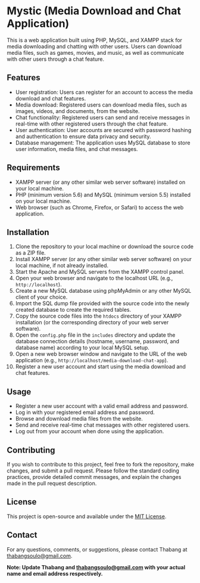 # Mystic (Media Download and Chat Application)

This is a web application built using PHP, MySQL, and XAMPP stack for media downloading and chatting with other users. Users can download media files, such as games, movies, and music, as well as communicate with other users through a chat feature.

## Features

- User registration: Users can register for an account to access the media download and chat features.
- Media download: Registered users can download media files, such as images, videos, and documents, from the website.
- Chat functionality: Registered users can send and receive messages in real-time with other registered users through the chat feature.
- User authentication: User accounts are secured with password hashing and authentication to ensure data privacy and security.
- Database management: The application uses MySQL database to store user information, media files, and chat messages.

## Requirements

- XAMPP server (or any other similar web server software) installed on your local machine.
- PHP (minimum version 5.6) and MySQL (minimum version 5.5) installed on your local machine.
- Web browser (such as Chrome, Firefox, or Safari) to access the web application.

## Installation

1. Clone the repository to your local machine or download the source code as a ZIP file.
2. Install XAMPP server (or any other similar web server software) on your local machine, if not already installed.
3. Start the Apache and MySQL servers from the XAMPP control panel.
4. Open your web browser and navigate to the localhost URL (e.g., `http://localhost`).
5. Create a new MySQL database using phpMyAdmin or any other MySQL client of your choice.
6. Import the SQL dump file provided with the source code into the newly created database to create the required tables.
7. Copy the source code files into the `htdocs` directory of your XAMPP installation (or the corresponding directory of your web server software).
8. Open the `config.php` file in the `includes` directory and update the database connection details (hostname, username, password, and database name) according to your local MySQL setup.
9. Open a new web browser window and navigate to the URL of the web application (e.g., `http://localhost/media-download-chat-app`).
10. Register a new user account and start using the media download and chat features.

## Usage

- Register a new user account with a valid email address and password.
- Log in with your registered email address and password.
- Browse and download media files from the website.
- Send and receive real-time chat messages with other registered users.
- Log out from your account when done using the application.

## Contributing

If you wish to contribute to this project, feel free to fork the repository, make changes, and submit a pull request. Please follow the standard coding practices, provide detailed commit messages, and explain the changes made in the pull request description.

## License

This project is open-source and available under the [MIT License](LICENSE).

## Contact

For any questions, comments, or suggestions, please contact Thabang at thabangsoulo@gmail.com.

**Note: Update Thabang and  thabangsoulo@gmail.com with your actual name and email address respectively.**
